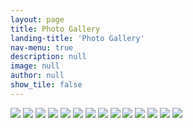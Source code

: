 ```yaml
---
layout: page
title: Photo Gallery
landing-title: 'Photo Gallery'
nav-menu: true
description: null
image: null
author: null
show_tile: false
---
```


<div class="row"> 
  <div class="column">
    <img src="assets/images/border01.png">
    <img src="assets/images/collage00.jpg">
    <img src="assets/images/collage01.jpg">
    <img src="assets/images/collage02.png">
    <img src="assets/images/collage03.png">
    <img src="assets/images/collage04.png">
    <img src="assets/images/collage05.png">
    <img src="assets/images/collage06.png">
    <img src="assets/images/collage07.png">
    <img src="assets/images/collage08.png">
    <img src="assets/images/collage09.png">
    <img src="assets/images/collage10.png">
    <img src="assets/images/collage11.png">
    <img src="assets/images/border01.png">
  </div>
</div>
